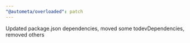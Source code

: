 ```yaml
---
"@autometa/overloaded": patch
---
```


Updated package.json dependencies, moved some todevDependencies, removed others
